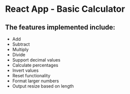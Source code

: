 # React App - Basic Calculator

## The features implemented include:

- Add
- Subtract
- Multiply
- Divide
- Support decimal values
- Calculate percentages
- Invert values
- Reset functionality
- Format larger numbers
- Output resize based on length

